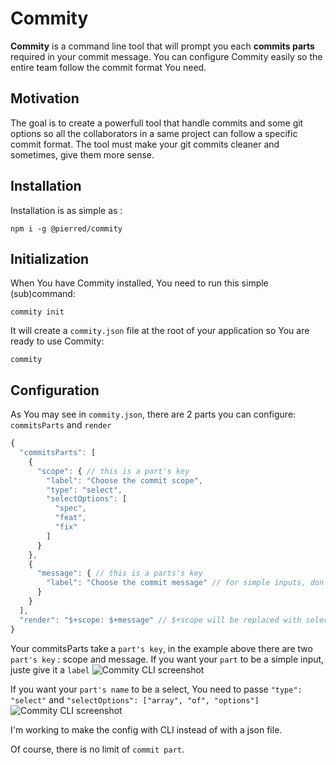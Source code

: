 # Commity

**Commity** is a command line tool that will prompt you each **commits parts** required in your commit message.
You can configure Commity easily so the entire team follow the commit format You need.

## Motivation

The goal is to create a powerfull tool that handle commits and some git options so all the collaborators in a same project can follow a specific commit format. The tool must make your git commits cleaner and sometimes, give them more sense.

## Installation
Installation is as simple as :

    npm i -g @pierred/commity

## Initialization
When You have Commity installed, You need to run this simple (sub)command:

    commity init
It will create a `commity.json` file at the root of your application so You are ready to use Commity:

    commity

## Configuration
As You may see in `commity.json`, there are 2 parts you can configure: `commitsParts` and `render`

```js
{
  "commitsParts": [
    {
      "scope": { // this is a part's key
        "label": "Choose the commit scope",
        "type": "select",
        "selectOptions": [
          "spec",
          "feat",
          "fix"
        ]
      }
    },
    {
      "message": { // this is a parts's key
        "label": "Choose the commit message" // for simple inputs, don't need type
      }
    }
  ],
  "render": "$+scope: $+message" // $+scope will be replaced with selected option (spec / feat / fix)
}
```

Your commitsParts take a `part's key`, in the example above there are two `part's key` : scope and message.
If you want your `part` to be a simple input, juste give it a `label`
![Commity CLI screenshot](https://i.ibb.co/br60mqX/Capture-d-e-cran-2019-12-03-a-19-26-43.png|width=50%|height=50%)

If you want your `part's name` to be a select, You need to passe `"type": "select"` and `"selectOptions": ["array", "of", "options"]` 
![Commity CLI screenshot](https://i.ibb.co/LgY9dR8/Capture-d-e-cran-2019-12-03-a-19-29-57.png|width=50%|height=50%)

I'm working to make the config with CLI instead of with a json file.

Of course, there is no limit of `commit part`.
